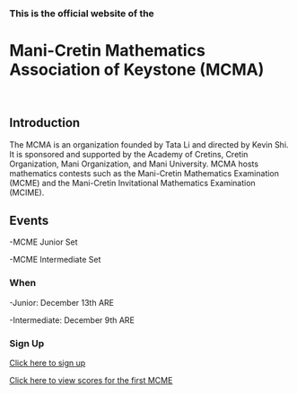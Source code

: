 
<head><title>MCMA</title></head>
<h3>This is the official website of the</h3><h1>Mani-Cretin Mathematics Association of Keystone (MCMA)</h1>
<br>
<h2>Introduction</h2>
<p>The MCMA is an organization founded by Tata Li and directed by Kevin Shi. It is sponsored and supported by the Academy of Cretins, Cretin Organization, Mani Organization, and Mani University. MCMA hosts mathematics contests such as the Mani-Cretin Mathematics Examination (MCME) and the Mani-Cretin Invitational Mathematics Examination (MCIME).</p>

<h2>Events</h2>
  <p>-MCME Junior Set</p>
  <p>-MCME Intermediate Set</p>
  <h3>When</h3>
  <p>-Junior: December 13th ARE</p>
  <p>-Intermediate: December 9th ARE</p>
  <h3>Sign Up</h3>
  <a href="https://forms.office.com/r/AakGduQf4i" target="_blank">Click here to sign up</a>
  <p>            </p>
  <a href="scores.html">Click here to view scores for the first MCME</a>
